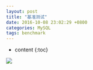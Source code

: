 ```yaml
---
layout: post
title: "基准测试" 
date: 2016-10-08 23:02:29 +0800
categories: MySQL
tags: benchmark
---
```

* content
{:toc}

![](http://i.imgur.com/TxPjy6g.jpg)

















